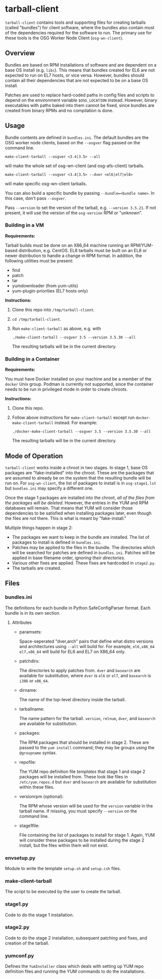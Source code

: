 tarball-client
==============

`tarball-client` contains tools and supporting files for creating tarballs
(called "bundles") for client software, where the bundles also contain most of
the dependencies required for the software to run. The primary use for these
tools is the OSG Worker Node Client (`osg-wn-client`).


Overview
--------

Bundles are based on RPM installations of software and are dependent on a base
OS install (e.g. `libc`). This means that bundles created for EL6 are not
expected to run on EL7 hosts, or vice versa. However, bundles should contain all
their dependencies that are not expected to be on a base OS install.

Patches are used to replace hard-coded paths in config files and scripts to
depend on the environment variable `$OSG_LOCATION` instead. However, binary
executables with paths baked into them cannot be fixed, since bundles are
created from binary RPMs and no compilation is done.


Usage
-----

Bundle contents are defined in `bundles.ini`. The default bundles are the OSG
worker node clients, based on the `--osgver` flag passed on the command line.

    make-client-tarball --osgver <3.4|3.5> --all

will make the whole set of osg-wn-client (and osg-afs-client) tarballs.

    make-client-tarball --osgver <3.4|3.5> --dver <el6|el7|el8>

will make specific osg-wn-client tarballs.

You can also build a specific bundle by passing `--bundle=<bundle name>`.
In this case, don't pass `--osgver`.

Pass `--version` to set the version of the tarball, e.g. `--version 3.5.21`.
If not present, it will use the version of the `osg-version` RPM or "unknown".


### Building in a VM

**Requirements:**

Tarball builds must be done on an X86\_64 machine running an RPM/YUM-based distribution, e.g. CentOS.
EL8 tarballs must be built on an EL8 or newer distribution to handle a change in RPM format.
In addition, the following utilities must be present:

- find
- patch
- tar
- yumdownloader (from yum-utils)
- yum-plugin-priorities (EL7 hosts only)



**Instructions:**

1.  Clone this repo into `/tmp/tarball-client`.

1.  `cd /tmp/tarball-client`.

1.  Run `make-client-tarball` as above, e.g. with

        ./make-client-tarball --osgver 3.5 --version 3.5.30 --all

    The resulting tarballs will be in the current directory.



### Building in a Container

**Requirements:**

You must have Docker installed on your machine and be a member of the `docker` Unix group.
Podman is currently not supported, since the container needs to be run in privileged mode in order to create chroots.


**Instructions:**

1.  Clone this repo.

1.  Follow above instructions for `make-client-tarball` except run `docker-make-client-tarball` instead.
    For example:

        ./docker-make-client-tarball --osgver 3.5 --version 3.5.30 --all

    The resulting tarballs will be in the current directory.


Mode of Operation
-----------------

`tarball-client` works inside a chroot in two stages. In stage 1, base OS
packages are "fake-installed" into the chroot. These are the packages that are
assumed to already be on the system that the resulting bundle will be run on.
For `osg-wn-client`, the list of packages to install is in `osg-stage1.lst` but
`bundles.ini` may specify a different one.

Once the stage 1 packages are installed into the chroot,
_all of the files from the packages will be deleted_.
However, the entries in the YUM and RPM databases will remain. That means that
YUM will consider those dependencies to be satisfied when installing packages
later, even though the files are not there. This is what is meant by
"fake-install."

Multiple things happen in stage 2:

-   The packages we want to keep in the bundle are installed. The list of packages to install is defined in `bundles.ini`.
-   Patches may be applied to the files in the bundle. The directories which will be searched for patches are defined in `bundles.ini`. Patches will be applied in base filename order, _ignoring their directories_.
-   Various other fixes are applied. These fixes are hardcoded in `stage2.py`.
-   The tarballs are created.


Files
-----


### bundles.ini

The definitions for each bundle in Python SafeConfigParser format. Each bundle is in its own section.

1.  Attributes

    -   paramsets:

        Space-seperated "dver,arch" pairs that define what distro versions and
        architectures using `--all` will build for. For example, `el6,x86_64
        el7,x86_64` will build for EL6 and EL7 on X86\_64 only.

    -   patchdirs:

        The directories to apply patches from. `dver` and `basearch` are
        available for substitution, where `dver` is `el6` or `el7`, and
        `basearch` is `i386` or `x86_64`.

    -   dirname:

        The name of the top-level directory inside the tarball.

    -   tarballname:

        The name pattern for the tarball. `version`, `relnum`, `dver`, and
        `basearch` are available for substitution.

    -   packages:

        The RPM packages that should be installed in stage 2. These are passed
        to the `yum install` command; they may be groups using the `@groupname`
        syntax.

    -   repofile:

        The YUM repo definition file _templates_ that stage 1 and stage 2
        packages will be installed from. These look like files in
        `/etc/yum.repos.d` but `dver` and `basearch` are available for
        substitution within these files.

    -   versionrpm (optional):

        The RPM whose version will be used for the `version` variable in the
        tarball name. If missing, you must specify `--version` on the command
        line.

    -   stage1file:

        File containing the list of packages to install for stage 1. Again, YUM
        will consider these packages to be installed during the stage 2 install,
        but the files within them will not exist.


### envsetup.py

Module to write the template `setup.sh` and `setup.csh` files.


### make-client-tarball

The script to be executed by the user to create the tarball.


### stage1.py

Code to do the stage 1 installation.

### stage2.py

Code to do the stage 2 installation, subsequent patching and fixes, and creation of the tarball.

### yumconf.py

Defines the `YumInstaller` class which deals with setting up YUM repo definition
files and running the YUM commands to do the installations.
